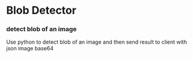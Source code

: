 # Blob Detector

### detect blob of an image

<p>Use python to detect blob of an image and then send result to client with json image base64</p>
